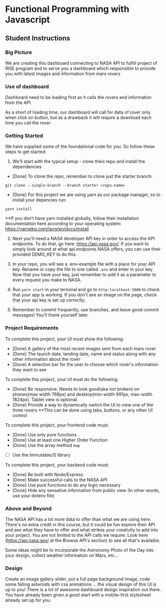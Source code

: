 # Functional Programming with Javascript 

## Student Instructions

### Big Picture

We are creating this dashboard connecting to NASA API to fulfill project of RISE program and to serve you a dashboard which responsible to provide you with latest images and information from mars rovers

### Use of dashboard

Dashboard need to be loading first as it calls the rovers and information from the API.

As a short of loading time, our dashboard will call for data of rover only when click on button, but as a drawback it will require a download each time you call the rover

### Getting Started

We have supplied some of the foundational code for you. So follow these steps to get started:

1. We'll start with the typical setup - clone theis repo and install the dependencies

 - [Done] To clone the repo, remember to clone just the starter branch:

```git clone --single-branch --branch starter <repo-name>```

 - [Done] For this project we are using yarn as our package manager, so to install your depencies run:

```yarn install``` 

**If you don’t have yarn installed globally, follow their installation documentation here according to your operating system: https://yarnpkg.com/lang/en/docs/install

2. Next you'll need a NASA developer API key in order to access the API endpoints. To do that, go here: https://api.nasa.gov/. If you want to simply look around at what api endpoints NASA offers, you can use their provided DEMO_KEY to do this.

3. In your repo, you will see a .env-example file with a place for your API key. Rename or copy the file to one called `.env` and enter in your key. Now that you have your key, just remember to add it as a parameter to every request you make to NASA.

5. Run `yarn start` in your terminal and go to `http:localhost:3000` to check that your app is working. If you don't see an image on the page, check that your api key is set up correctly.

6. Remember to commit frequently, use branches, and leave good commit messages! You'll thank yourself later.

### Project Requirements

To complete this project, your UI must show the following:

- [Done] A gallery of the most recent images sent from each mars rover
- [Done] The launch date, landing date, name and status along with any other information about the rover
- [Done] A selection bar for the user to choose which rover's information they want to see

To complete this project, your UI must do the following:

- [Done] Be responsive. Needs to look good(aka not broken) on phones(max width 768px) and desktop(min-width 991px, max-width 1824px). Tablet view is optional.
- [Done] Provide a way to dynamically switch the UI to view one of the three rovers 
**This can be done using tabs, buttons, or any other UI control

To complete this project, your frontend code must:

- [Done] Use only pure functions
- [Done] Use at least one Higher Order Function
- [Done] Use the array method `map`
- [ ] Use the ImmutableJS library

To complete this project, your backend code must:

- [Done] Be built with Node/Express
- [Done] Make successful calls to the NASA API
- [Done] Use pure functions to do any logic necessary
- [Done] Hide any sensetive information from public view (In other words, use your dotenv file)

### Above and Beyond

The NASA API has a lot more data to offer than what we are using here. There's no extra credit in this course, but it could be fun explore their API and see what they have to offer and what strikes your creativity to add into your project. You are not limited to the API calls we require. Look here (https://api.nasa.gov/ at the Browse API's section) to see all that's available.

Some ideas might be to incorporate the Astronomy Photo of the Day into your design, collect weather information on Mars, etc...

### Design

Create an image gallery slider, put a full page background image, code some falling asteroids with css animations ... the visual design of this UI is up to you! There is a lot of awesome dashboard design inspiration out there. You have already been given a good start with a mobile-first stylesheet already set up for you. 



